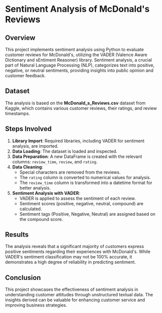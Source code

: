 # Sentiment Analysis of McDonald's Reviews

## Overview
This project implements sentiment analysis using Python to evaluate customer reviews for McDonald's, utilizing the VADER (Valence Aware Dictionary and sEntiment Reasoner) library. Sentiment analysis, a crucial part of Natural Language Processing (NLP), categorizes text into positive, negative, or neutral sentiments, providing insights into public opinion and customer feedback.

## Dataset
The analysis is based on the **McDonald_s_Reviews.csv** dataset from Kaggle, which contains various customer reviews, their ratings, and review timestamps.

## Steps Involved
1. **Library Import**: Required libraries, including VADER for sentiment analysis, are imported.
2. **Data Loading**: The dataset is loaded and inspected.
3. **Data Preparation**: A new DataFrame is created with the relevant columns: `review_time`, `review`, and `rating`.
4. **Data Cleaning**:
   - Special characters are removed from the reviews.
   - The `rating` column is converted to numerical values for analysis.
   - The `review_time` column is transformed into a datetime format for better analysis.
5. **Sentiment Analysis with VADER**:
   - VADER is applied to assess the sentiment of each review.
   - Sentiment scores (positive, negative, neutral, compound) are calculated.
   - Sentiment tags (Positive, Negative, Neutral) are assigned based on the compound score.

## Results
The analysis reveals that a significant majority of customers express positive sentiments regarding their experiences with McDonald's. While VADER's sentiment classification may not be 100% accurate, it demonstrates a high degree of reliability in predicting sentiment.

## Conclusion
This project showcases the effectiveness of sentiment analysis in understanding customer attitudes through unstructured textual data. The insights derived can be valuable for enhancing customer service and improving business strategies.


